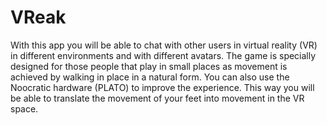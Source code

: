 # VReak
With this app you will be able to chat with other users in virtual reality (VR) in different environments and with different avatars. The game is specially designed for those people that play in small places as movement is achieved by walking in place in a natural form. You can also use the Noocratic hardware (PLATO) to improve the experience. This way you will be able to translate the movement of your feet into movement in the VR space.
